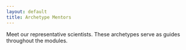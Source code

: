 ```yaml
---
layout: default
title: Archetype Mentors
---
```


Meet our representative scientists. These archetypes serve as guides throughout the modules.
